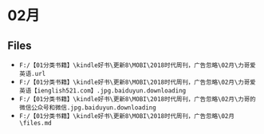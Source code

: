 # 02月

## Files

- `F:/【01分类书籍】\kindle好书\更新8\MOBI\2018时代周刊，广告忽略\02月\力哥爱英语.url`
- `F:/【01分类书籍】\kindle好书\更新8\MOBI\2018时代周刊，广告忽略\02月\力哥爱英语【ienglish521.com】.jpg.baiduyun.downloading`
- `F:/【01分类书籍】\kindle好书\更新8\MOBI\2018时代周刊，广告忽略\02月\力哥的微信公众号和微信.jpg.baiduyun.downloading`
- `F:/【01分类书籍】\kindle好书\更新8\MOBI\2018时代周刊，广告忽略\02月\files.md`
